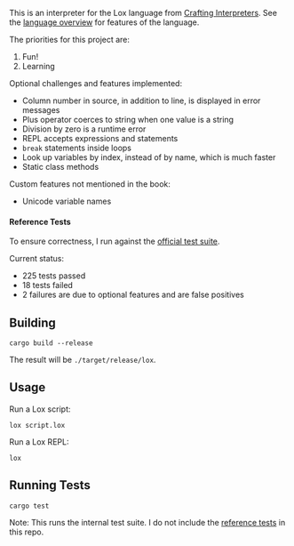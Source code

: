 This is an interpreter for the Lox language from
[Crafting Interpreters](https://www.craftinginterpreters.com/).  See the
[language overview](https://www.craftinginterpreters.com/the-lox-language.html)
for features of the language.

The priorities for this project are:

1. Fun!
2. Learning

Optional challenges and features implemented:

- Column number in source, in addition to line, is displayed in error messages
- Plus operator coerces to string when one value is a string
- Division by zero is a runtime error
- REPL accepts expressions and statements
- `break` statements inside loops
- Look up variables by index, instead of by name, which is much faster
- Static class methods

Custom features not mentioned in the book:

- Unicode variable names

#### Reference Tests

To ensure correctness, I run against the [official test suite](https://github.com/munificent/craftinginterpreters/tree/master/test).

Current status:

- 225 tests passed
- 18 tests failed
- 2 failures are due to optional features and are false positives

## Building

```shell
cargo build --release
```

The result will be `./target/release/lox`.

## Usage

Run a Lox script:

```shell
lox script.lox
```

Run a Lox REPL:

```shell
lox
```

## Running Tests

```shell
cargo test
```

Note: This runs the internal test suite.  I do not include the
[reference tests](https://github.com/munificent/craftinginterpreters/tree/master/test)
in this repo.
